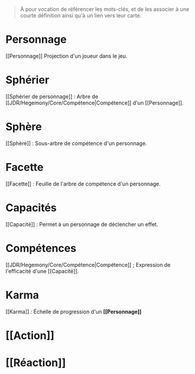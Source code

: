 > À pour vocation de référencer les mots-clés, et de les associer à une courte définition ainsi qu'à un lien vers leur carte. 

# Personnage 
[[Personnage]] Projection d'un joueur dans le jeu.

# Sphérier 
[[Sphérier de personnage]] : Arbre de [[JDR/Hegemony/Core/Compétence|Compétence]] d'un [[Personnage]]. 

# Sphère
[[Sphère]] : Sous-arbre de compétence d'un personnage. 

# Facette
[[Facette]] : Feuille de l'arbre de compétence d'un personnage. 

# Capacités
[[Capacité]] : Permet à un personnage de déclencher un effet. 

# Compétences
[[JDR/Hegemony/Core/Compétence|Compétence]] ; Expression de l'efficacité d'une [[Capacité]].

# Karma
[[Karma]] : Échelle de progression d'un **[[Personnage]]**

# [[Action]]

# [[Réaction]]